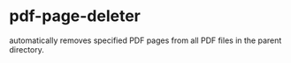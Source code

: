 # pdf-page-deleter
automatically removes specified PDF pages from all PDF files in the parent directory.
